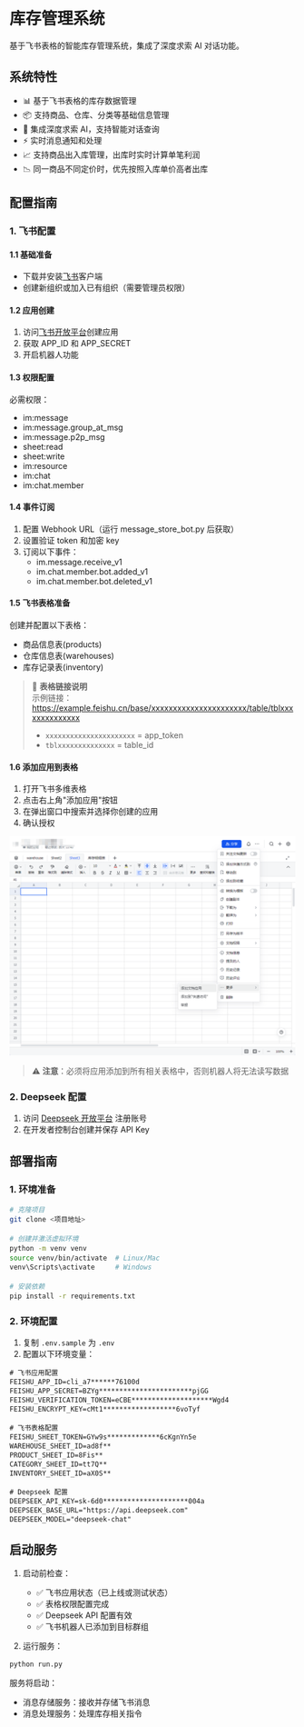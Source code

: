 # 库存管理系统

基于飞书表格的智能库存管理系统，集成了深度求索 AI 对话功能。

## 系统特性

- 📊 基于飞书表格的库存数据管理
- 📦 支持商品、仓库、分类等基础信息管理
- 🤖 集成深度求索 AI，支持智能对话查询
- ⚡ 实时消息通知和处理
- 📈 支持商品出入库管理，出库时实时计算单笔利润
- 📉 同一商品不同定价时，优先按照入库单价高者出库

## 配置指南

### 1. 飞书配置

#### 1.1 基础准备
- 下载并安装[飞书](https://www.feishu.cn/)客户端
- 创建新组织或加入已有组织（需要管理员权限）

#### 1.2 应用创建
1. 访问[飞书开放平台](https://open.feishu.cn/)创建应用
2. 获取 APP_ID 和 APP_SECRET
3. 开启机器人功能

#### 1.3 权限配置
必需权限：
- im:message
- im:message.group_at_msg
- im:message.p2p_msg
- sheet:read
- sheet:write
- im:resource
- im:chat
- im:chat.member

#### 1.4 事件订阅
1. 配置 Webhook URL（运行 message_store_bot.py 后获取）
2. 设置验证 token 和加密 key
3. 订阅以下事件：
   - im.message.receive_v1
   - im.chat.member.bot.added_v1
   - im.chat.member.bot.deleted_v1

#### 1.5 飞书表格准备
创建并配置以下表格：
- 商品信息表(products)
- 仓库信息表(warehouses)
- 库存记录表(inventory)

> 📝 **表格链接说明**  
> 示例链接：https://example.feishu.cn/base/xxxxxxxxxxxxxxxxxxxxxx/table/tblxxxxxxxxxxxxxx
> - `xxxxxxxxxxxxxxxxxxxxxx` = app_token
> - `tblxxxxxxxxxxxxxx` = table_id
#### 1.6 添加应用到表格
1. 打开飞书多维表格
2. 点击右上角"添加应用"按钮
3. 在弹出窗口中搜索并选择你创建的应用
4. 确认授权

![添加应用到表格](image/add-app-to-sheet.png)

> ⚠️ **注意**：必须将应用添加到所有相关表格中，否则机器人将无法读写数据


### 2. Deepseek 配置

1. 访问 [Deepseek 开放平台](https://platform.deepseek.com/) 注册账号
2. 在开发者控制台创建并保存 API Key

## 部署指南

### 1. 环境准备
```bash
# 克隆项目
git clone <项目地址>

# 创建并激活虚拟环境
python -m venv venv
source venv/bin/activate  # Linux/Mac
venv\Scripts\activate     # Windows

# 安装依赖
pip install -r requirements.txt
```

### 2. 环境配置
1. 复制 `.env.sample` 为 `.env`
2. 配置以下环境变量：
```
# 飞书应用配置
FEISHU_APP_ID=cli_a7******76100d
FEISHU_APP_SECRET=BZYg***********************pjGG
FEISHU_VERIFICATION_TOKEN=eCBE********************Wgd4
FEISHU_ENCRYPT_KEY=cMt1******************6voTyf

# 飞书表格配置
FEISHU_SHEET_TOKEN=GYw9s*************6cKgnYn5e
WAREHOUSE_SHEET_ID=ad8f**
PRODUCT_SHEET_ID=8Fis**
CATEGORY_SHEET_ID=tt7Q**
INVENTORY_SHEET_ID=aX0S**

# Deepseek 配置
DEEPSEEK_API_KEY=sk-6d0*********************004a
DEEPSEEK_BASE_URL="https://api.deepseek.com"
DEEPSEEK_MODEL="deepseek-chat"
```

## 启动服务

1. 启动前检查：
   - ✅ 飞书应用状态（已上线或测试状态）
   - ✅ 表格权限配置完成
   - ✅ Deepseek API 配置有效
   - ✅ 飞书机器人已添加到目标群组

2. 运行服务：
```bash
python run.py
```

服务将启动：
- 消息存储服务：接收并存储飞书消息
- 消息处理服务：处理库存相关指令